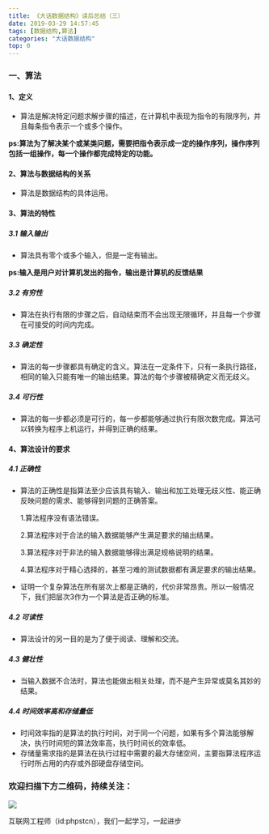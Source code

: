 ```yaml
---
title: 《大话数据结构》读后总结（三）
date: 2019-03-29 14:57:45
tags: [数据结构,算法]
categories: "大话数据结构"
top: 0
---
```

### 一、算法
#### 1、定义
  - 算法是解决特定问题求解步骤的描述，在计算机中表现为指令的有限序列，并且每条指令表示一个或多个操作。
 
**ps:算法为了解决某个或某类问题，需要把指令表示成一定的操作序列，操作序列包括一组操作，每一个操作都完成特定的功能。**
#### 2、算法与数据结构的关系
- 算法是数据结构的具体运用。
#### 3、算法的特性
##### 3.1 输入输出
- 算法具有零个或多个输入，但是一定有输出。

**ps:输入是用户对计算机发出的指令，输出是计算机的反馈结果**
##### 3.2 有穷性
- 算法在执行有限的步骤之后，自动结束而不会出现无限循环，并且每一个步骤在可接受的时间内完成。
##### 3.3 确定性
- 算法的每一步骤都具有确定的含义。算法在一定条件下，只有一条执行路径，相同的输入只能有唯一的输出结果。算法的每个步骤被精确定义而无歧义。
##### 3.4 可行性
- 算法的每一步都必须是可行的，每一步都能够通过执行有限次数完成。算法可以转换为程序上机运行，并得到正确的结果。
#### 4、算法设计的要求
##### 4.1 正确性
- 算法的正确性是指算法至少应该具有输入、输出和加工处理无歧义性、能正确反映问题的需求、能够得到问题的正确答案。

  1.算法程序没有语法错误。 

  2.算法程序对于合法的输入数据能够产生满足要求的输出结果。

  3.算法程序对于非法的输入数据能够得出满足规格说明的结果。 

  4.算法程序对于精心选择的，甚至刁难的测试数据都有满足要求的输出结果。

- 证明一个复杂算法在所有层次上都是正确的，代价非常昂贵。所以一般情况下，我们把层次3作为一个算法是否正确的标准。
##### 4.2 可读性
- 算法设计的另一目的是为了便于阅读、理解和交流。
##### 4.3 健壮性
- 当输入数据不合法时，算法也能做出相关处理，而不是产生异常或莫名其妙的结果。
##### 4.4 时间效率高和存储量低
- 时间效率指的是算法的执行时间，对于同一个问题，如果有多个算法能够解决，执行时间短的算法效率高，执行时间长的效率低。
- 存储量需求指的是算法在执行过程中需要的最大存储空间，主要指算法程序运行时所占用的内存或外部硬盘存储空间。

### 欢迎扫描下方二维码，持续关注：
![](http://ww1.sinaimg.cn/large/a616b9a4gy1g4xzv954a4j20760763yo.jpg)

互联网工程师（id:phpstcn），我们一起学习，一起进步
